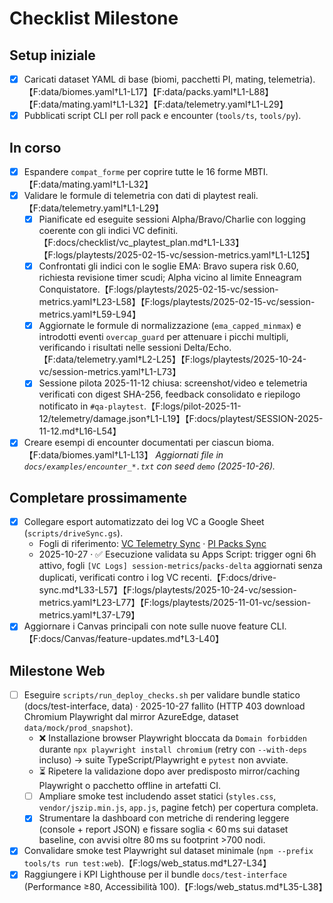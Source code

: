 # Checklist Milestone

## Setup iniziale
- [x] Caricati dataset YAML di base (biomi, pacchetti PI, mating, telemetria).【F:data/biomes.yaml†L1-L17】【F:data/packs.yaml†L1-L88】【F:data/mating.yaml†L1-L32】【F:data/telemetry.yaml†L1-L29】
- [x] Pubblicati script CLI per roll pack e encounter (`tools/ts`, `tools/py`).

## In corso
- [x] Espandere `compat_forme` per coprire tutte le 16 forme MBTI.【F:data/mating.yaml†L1-L32】
- [x] Validare le formule di telemetria con dati di playtest reali.【F:data/telemetry.yaml†L1-L29】
  - [x] Pianificate ed eseguite sessioni Alpha/Bravo/Charlie con logging coerente con gli indici VC definiti.【F:docs/checklist/vc_playtest_plan.md†L1-L33】【F:logs/playtests/2025-02-15-vc/session-metrics.yaml†L1-L125】
  - [x] Confrontati gli indici con le soglie EMA: Bravo supera risk 0.60, richiesta revisione timer scudi; Alpha vicino al limite Enneagram Conquistatore.【F:logs/playtests/2025-02-15-vc/session-metrics.yaml†L23-L58】【F:logs/playtests/2025-02-15-vc/session-metrics.yaml†L59-L94】
  - [x] Aggiornate le formule di normalizzazione (`ema_capped_minmax`) e introdotti eventi `overcap_guard` per attenuare i picchi multipli, verificando i risultati nelle sessioni Delta/Echo.【F:data/telemetry.yaml†L2-L25】【F:logs/playtests/2025-10-24-vc/session-metrics.yaml†L1-L73】
  - [x] Sessione pilota 2025-11-12 chiusa: screenshot/video e telemetria verificati con digest SHA-256, feedback consolidato e riepilogo notificato in `#qa-playtest`.【F:logs/pilot-2025-11-12/telemetry/damage.json†L1-L19】【F:docs/playtest/SESSION-2025-11-12.md†L16-L54】
- [x] Creare esempi di encounter documentati per ciascun bioma.【F:data/biomes.yaml†L1-L13】 _Aggiornati file in `docs/examples/encounter_*.txt` con seed `demo` (2025-10-26)._ 

## Completare prossimamente
- [x] Collegare esport automatizzato dei log VC a Google Sheet (`scripts/driveSync.gs`).
  - Fogli di riferimento: [VC Telemetry Sync](https://docs.google.com/spreadsheets/d/1VCExampleTelemetrySync/edit) · [PI Packs Sync](https://docs.google.com/spreadsheets/d/1PIExamplePacksSync/edit)
  - 2025-10-27 · ✅ Esecuzione validata su Apps Script: trigger ogni 6h attivo, fogli `[VC Logs] session-metrics`/`packs-delta` aggiornati senza duplicati, verificati contro i log VC recenti.【F:docs/drive-sync.md†L33-L57】【F:logs/playtests/2025-10-24-vc/session-metrics.yaml†L23-L77】【F:logs/playtests/2025-11-01-vc/session-metrics.yaml†L37-L79】
- [x] Aggiornare i Canvas principali con note sulle nuove feature CLI.【F:docs/Canvas/feature-updates.md†L3-L40】

## Milestone Web
- [ ] Eseguire `scripts/run_deploy_checks.sh` per validare bundle statico (docs/test-interface, data) · 2025-10-27 fallito (HTTP 403 download Chromium Playwright dal mirror AzureEdge, dataset `data/mock/prod_snapshot`).
  - ❌ Installazione browser Playwright bloccata da `Domain forbidden` durante `npx playwright install chromium` (retry con `--with-deps` incluso) → suite TypeScript/Playwright e `pytest` non avviate.
  - ⏳ Ripetere la validazione dopo aver predisposto mirror/caching Playwright o pacchetto offline in artefatti CI.
  - [ ] Ampliare smoke test includendo asset statici (`styles.css`, `vendor/jszip.min.js`, `app.js`, pagine fetch) per copertura completa.
  - [x] Strumentare la dashboard con metriche di rendering leggere (console + report JSON) e fissare soglia < 60 ms sui dataset baseline, con avvisi oltre 80 ms su footprint >700 nodi.
- [x] Convalidare smoke test Playwright sul dataset minimale (`npm --prefix tools/ts run test:web`).【F:logs/web_status.md†L27-L34】
- [x] Raggiungere i KPI Lighthouse per il bundle `docs/test-interface` (Performance ≥80, Accessibilità 100).【F:logs/web_status.md†L35-L38】
